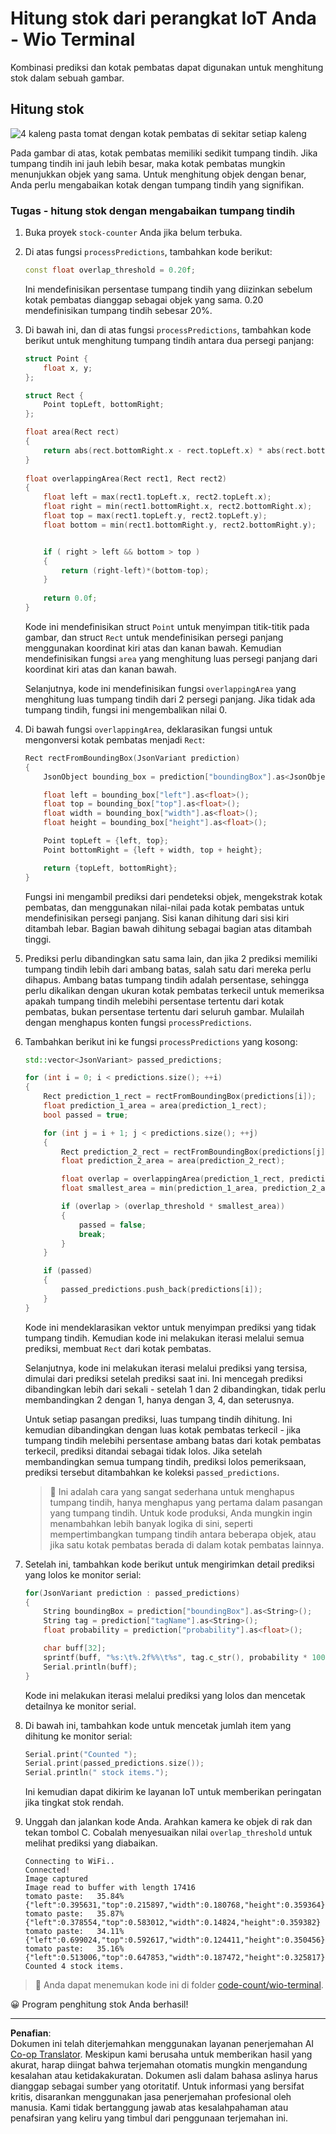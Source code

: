 <!--
CO_OP_TRANSLATOR_METADATA:
{
  "original_hash": "0b2ae20b0fc8e73c9598dea937cac038",
  "translation_date": "2025-08-27T20:43:44+00:00",
  "source_file": "5-retail/lessons/2-check-stock-device/wio-terminal-count-stock.md",
  "language_code": "id"
}
-->
# Hitung stok dari perangkat IoT Anda - Wio Terminal

Kombinasi prediksi dan kotak pembatas dapat digunakan untuk menghitung stok dalam sebuah gambar.

## Hitung stok

![4 kaleng pasta tomat dengan kotak pembatas di sekitar setiap kaleng](../../../../../translated_images/rpi-stock-with-bounding-boxes.b5540e2ecb7cd49f1271828d3be412671d950e87625c5597ea97c90f11e01097.id.jpg)

Pada gambar di atas, kotak pembatas memiliki sedikit tumpang tindih. Jika tumpang tindih ini jauh lebih besar, maka kotak pembatas mungkin menunjukkan objek yang sama. Untuk menghitung objek dengan benar, Anda perlu mengabaikan kotak dengan tumpang tindih yang signifikan.

### Tugas - hitung stok dengan mengabaikan tumpang tindih

1. Buka proyek `stock-counter` Anda jika belum terbuka.

1. Di atas fungsi `processPredictions`, tambahkan kode berikut:

    ```cpp
    const float overlap_threshold = 0.20f;
    ```

    Ini mendefinisikan persentase tumpang tindih yang diizinkan sebelum kotak pembatas dianggap sebagai objek yang sama. 0.20 mendefinisikan tumpang tindih sebesar 20%.

1. Di bawah ini, dan di atas fungsi `processPredictions`, tambahkan kode berikut untuk menghitung tumpang tindih antara dua persegi panjang:

    ```cpp
    struct Point {
        float x, y;
    };

    struct Rect {
        Point topLeft, bottomRight;
    };

    float area(Rect rect)
    {
        return abs(rect.bottomRight.x - rect.topLeft.x) * abs(rect.bottomRight.y - rect.topLeft.y);
    }
     
    float overlappingArea(Rect rect1, Rect rect2)
    {
        float left = max(rect1.topLeft.x, rect2.topLeft.x);
        float right = min(rect1.bottomRight.x, rect2.bottomRight.x);
        float top = max(rect1.topLeft.y, rect2.topLeft.y);
        float bottom = min(rect1.bottomRight.y, rect2.bottomRight.y);
    
    
        if ( right > left && bottom > top )
        {
            return (right-left)*(bottom-top);
        }
        
        return 0.0f;
    }
    ```

    Kode ini mendefinisikan struct `Point` untuk menyimpan titik-titik pada gambar, dan struct `Rect` untuk mendefinisikan persegi panjang menggunakan koordinat kiri atas dan kanan bawah. Kemudian mendefinisikan fungsi `area` yang menghitung luas persegi panjang dari koordinat kiri atas dan kanan bawah.

    Selanjutnya, kode ini mendefinisikan fungsi `overlappingArea` yang menghitung luas tumpang tindih dari 2 persegi panjang. Jika tidak ada tumpang tindih, fungsi ini mengembalikan nilai 0.

1. Di bawah fungsi `overlappingArea`, deklarasikan fungsi untuk mengonversi kotak pembatas menjadi `Rect`:

    ```cpp
    Rect rectFromBoundingBox(JsonVariant prediction)
    {
        JsonObject bounding_box = prediction["boundingBox"].as<JsonObject>();
    
        float left = bounding_box["left"].as<float>();
        float top = bounding_box["top"].as<float>();
        float width = bounding_box["width"].as<float>();
        float height = bounding_box["height"].as<float>();
    
        Point topLeft = {left, top};
        Point bottomRight = {left + width, top + height};
    
        return {topLeft, bottomRight};
    }
    ```

    Fungsi ini mengambil prediksi dari pendeteksi objek, mengekstrak kotak pembatas, dan menggunakan nilai-nilai pada kotak pembatas untuk mendefinisikan persegi panjang. Sisi kanan dihitung dari sisi kiri ditambah lebar. Bagian bawah dihitung sebagai bagian atas ditambah tinggi.

1. Prediksi perlu dibandingkan satu sama lain, dan jika 2 prediksi memiliki tumpang tindih lebih dari ambang batas, salah satu dari mereka perlu dihapus. Ambang batas tumpang tindih adalah persentase, sehingga perlu dikalikan dengan ukuran kotak pembatas terkecil untuk memeriksa apakah tumpang tindih melebihi persentase tertentu dari kotak pembatas, bukan persentase tertentu dari seluruh gambar. Mulailah dengan menghapus konten fungsi `processPredictions`.

1. Tambahkan berikut ini ke fungsi `processPredictions` yang kosong:

    ```cpp
    std::vector<JsonVariant> passed_predictions;

    for (int i = 0; i < predictions.size(); ++i)
    {
        Rect prediction_1_rect = rectFromBoundingBox(predictions[i]);
        float prediction_1_area = area(prediction_1_rect);
        bool passed = true;

        for (int j = i + 1; j < predictions.size(); ++j)
        {
            Rect prediction_2_rect = rectFromBoundingBox(predictions[j]);
            float prediction_2_area = area(prediction_2_rect);

            float overlap = overlappingArea(prediction_1_rect, prediction_2_rect);
            float smallest_area = min(prediction_1_area, prediction_2_area);

            if (overlap > (overlap_threshold * smallest_area))
            {
                passed = false;
                break;
            }
        }

        if (passed)
        {
            passed_predictions.push_back(predictions[i]);
        }
    }
    ```

    Kode ini mendeklarasikan vektor untuk menyimpan prediksi yang tidak tumpang tindih. Kemudian kode ini melakukan iterasi melalui semua prediksi, membuat `Rect` dari kotak pembatas.

    Selanjutnya, kode ini melakukan iterasi melalui prediksi yang tersisa, dimulai dari prediksi setelah prediksi saat ini. Ini mencegah prediksi dibandingkan lebih dari sekali - setelah 1 dan 2 dibandingkan, tidak perlu membandingkan 2 dengan 1, hanya dengan 3, 4, dan seterusnya.

    Untuk setiap pasangan prediksi, luas tumpang tindih dihitung. Ini kemudian dibandingkan dengan luas kotak pembatas terkecil - jika tumpang tindih melebihi persentase ambang batas dari kotak pembatas terkecil, prediksi ditandai sebagai tidak lolos. Jika setelah membandingkan semua tumpang tindih, prediksi lolos pemeriksaan, prediksi tersebut ditambahkan ke koleksi `passed_predictions`.

    > 💁 Ini adalah cara yang sangat sederhana untuk menghapus tumpang tindih, hanya menghapus yang pertama dalam pasangan yang tumpang tindih. Untuk kode produksi, Anda mungkin ingin menambahkan lebih banyak logika di sini, seperti mempertimbangkan tumpang tindih antara beberapa objek, atau jika satu kotak pembatas berada di dalam kotak pembatas lainnya.

1. Setelah ini, tambahkan kode berikut untuk mengirimkan detail prediksi yang lolos ke monitor serial:

    ```cpp
    for(JsonVariant prediction : passed_predictions)
    {
        String boundingBox = prediction["boundingBox"].as<String>();
        String tag = prediction["tagName"].as<String>();
        float probability = prediction["probability"].as<float>();

        char buff[32];
        sprintf(buff, "%s:\t%.2f%%\t%s", tag.c_str(), probability * 100.0, boundingBox.c_str());
        Serial.println(buff);
    }
    ```

    Kode ini melakukan iterasi melalui prediksi yang lolos dan mencetak detailnya ke monitor serial.

1. Di bawah ini, tambahkan kode untuk mencetak jumlah item yang dihitung ke monitor serial:

    ```cpp
    Serial.print("Counted ");
    Serial.print(passed_predictions.size());
    Serial.println(" stock items.");
    ```

    Ini kemudian dapat dikirim ke layanan IoT untuk memberikan peringatan jika tingkat stok rendah.

1. Unggah dan jalankan kode Anda. Arahkan kamera ke objek di rak dan tekan tombol C. Cobalah menyesuaikan nilai `overlap_threshold` untuk melihat prediksi yang diabaikan.

    ```output
    Connecting to WiFi..
    Connected!
    Image captured
    Image read to buffer with length 17416
    tomato paste:   35.84%  {"left":0.395631,"top":0.215897,"width":0.180768,"height":0.359364}
    tomato paste:   35.87%  {"left":0.378554,"top":0.583012,"width":0.14824,"height":0.359382}
    tomato paste:   34.11%  {"left":0.699024,"top":0.592617,"width":0.124411,"height":0.350456}
    tomato paste:   35.16%  {"left":0.513006,"top":0.647853,"width":0.187472,"height":0.325817}
    Counted 4 stock items.
    ```

> 💁 Anda dapat menemukan kode ini di folder [code-count/wio-terminal](../../../../../5-retail/lessons/2-check-stock-device/code-count/wio-terminal).

😀 Program penghitung stok Anda berhasil!

---

**Penafian**:  
Dokumen ini telah diterjemahkan menggunakan layanan penerjemahan AI [Co-op Translator](https://github.com/Azure/co-op-translator). Meskipun kami berusaha untuk memberikan hasil yang akurat, harap diingat bahwa terjemahan otomatis mungkin mengandung kesalahan atau ketidakakuratan. Dokumen asli dalam bahasa aslinya harus dianggap sebagai sumber yang otoritatif. Untuk informasi yang bersifat kritis, disarankan menggunakan jasa penerjemahan profesional oleh manusia. Kami tidak bertanggung jawab atas kesalahpahaman atau penafsiran yang keliru yang timbul dari penggunaan terjemahan ini.